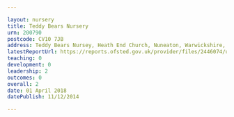 ```yaml
---

layout: nursery
title: Teddy Bears Nursery
urn: 200790
postcode: CV10 7JB
address: Teddy Bears Nursey, Heath End Church, Nuneaton, Warwickshire, CV10 7JB
latestReportUrl: https://reports.ofsted.gov.uk/provider/files/2446074/urn/200790.pdf
teaching: 0
development: 0
leadership: 2
outcomes: 0
overall: 2
date: 01 April 2018 
datePublish: 11/12/2014

---
```

